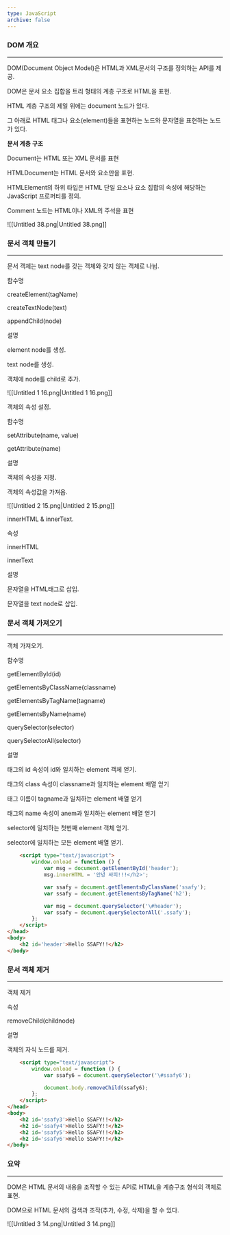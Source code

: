 ```yaml
---
type: JavaScript
archive: false
---
```

### DOM 개요

---

DOM(Document Object Model)은 HTML과 XML문서의 구조를 정의하는 API를 제공.

DOM은 문서 요소 집합을 트리 형태의 계층 구조로 HTML을 표현.

HTML 계층 구조의 제일 위에는 document 노드가 있다.

그 아래로 HTML 태그나 요소(element)들을 표현하는 노드와 문자열을 표현하는 노드가 있다.

  

**문서 계층 구조**

Document는 HTML 또는 XML 문서를 표현

HTMLDocument는 HTML 문서와 요소만을 표현.

HTMLElement의 하위 타입은 HTML 단일 요소나 요소 집합의 속성에 해당하는 JavaScript 프로퍼티를 정의.

Comment 노드는 HTML이나 XML의 주석을 표현

![[Untitled 38.png|Untitled 38.png]]

### 문서 객체 만들기

---

문서 객체는 text node를 갖는 객체와 갖지 않는 객체로 나뉨.

함수명

createElement(tagName)

createTextNode(text)

appendChild(node)

설명

element node를 생성.

text node를 생성.

객체에 node를 child로 추가.

![[Untitled 1 16.png|Untitled 1 16.png]]

  

객체의 속성 설정.

함수명

setAttribute(name, value)

getAttribute(name)

설명

객체의 속성을 지정.

객체의 속성값을 가져옴.

![[Untitled 2 15.png|Untitled 2 15.png]]

  

innerHTML & innerText.

속성

innerHTML

innerText

설명

문자열을 HTML태그로 삽입.

문자열을 text node로 삽입.

  

### 문서 객체 가져오기

---

객체 가져오기.

함수명

getElementById(id)

getElementsByClassName(classname)  
  

getElementsByTagName(tagname)

getElementsByName(name)  
  

querySelector(selector)

querySelectorAll(selector)

설명

태그의 id 속성이 id와 일치하는 element 객체 얻기.

태그의 class 속성이 classname과 일치하는 element 배열 얻기

태그 이름이 tagname과 일치하는 element 배열 얻기

태그의 name 속성이 anem과 일치하는 element 배열 얻기

selector에 일치하는 첫번째 element 객체 얻기.

selector에 일치하는 모든 element 배열 얻기.

  

```HTML
	<script type="text/javascript">
		window.onload = function () {
			var msg = document.getElementById('header');
			msg.innerHTML = '안녕 싸피!!!</h2>';

			var ssafy = document.getElementsByClassName('ssafy');
			var ssafy = document.getElementsByTagName('h2');

			var msg = document.querySelector('\#header');
			var ssafy = document.querySelectorAll('.ssafy');
		};
	</script>
</head>
<body>
	<h2 id='header'>Hello SSAFY!!</h2>
</body>
```

  

### 문서 객체 제거

---

객체 제거

속성

removeChild(childnode)

설명

객체의 자식 노드를 제거.

```HTML
	<script type="text/javascript">
		window.onload = function () {
			var ssafy6 = document.querySelector('\#ssafy6');

			document.body.removeChild(ssafy6);
		};
	</script>
</head>
<body>
	<h2 id='ssafy3'>Hello SSAFY!!</h2>
	<h2 id='ssafy4'>Hello SSAFY!!</h2>
	<h2 id='ssafy5'>Hello SSAFY!!</h2>
	<h2 id='ssafy6'>Hello SSAFY!!</h2>
</body>
```

  

### 요약

---

DOM은 HTML 문서의 내용을 조작할 수 있는 API로 HTML을 계층구조 형식의 객체로 표현.

DOM으로 HTML 문서의 검색과 조작(추가, 수정, 삭제)을 할 수 있다.

![[Untitled 3 14.png|Untitled 3 14.png]]